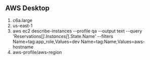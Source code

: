 ## AWS Desktop
1. c6a.large 
2. us-east-1
3. aws ec2 describe-instances --profile qa --output text --query 'Reservations[*].Instances[*].State.Name' --filters Name=tag:app_role,Values=dev Name=tag:Name,Values=aws-hostname
4. aws-profile/aws-region
